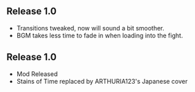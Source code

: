 ## Release 1.0
- Transitions tweaked, now will sound a bit smoother.
- BGM takes less time to fade in when loading into the fight.

## Release 1.0
- Mod Released
- Stains of Time replaced by ARTHURIA123's Japanese cover
